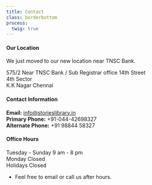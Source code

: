 ```yaml
---
title: Contact
class: borderbottom
process:
  twig: true
---
```


#### Our Location
We just moved to our new location near TNSC Bank.

 575/2 Near TNSC Bank / Sub Registrar office 14th Street <br />
 4th Sector <br />
 K.K Nagar
 Chennai <br />

#### Contact Information
**Email:**  		 		info@storieslibrary.in <br />
**Primary Phone:**   		+91-044-42698327 <br />
**Alternate Phone:**   		+91 98844 58327 <br />

#### Office Hours
Tuesday - Sunday			9 am - 8 pm <br />
Monday			Closed <br />
Holidays		Closed <br />

* Feel free to email or call us after hours.
